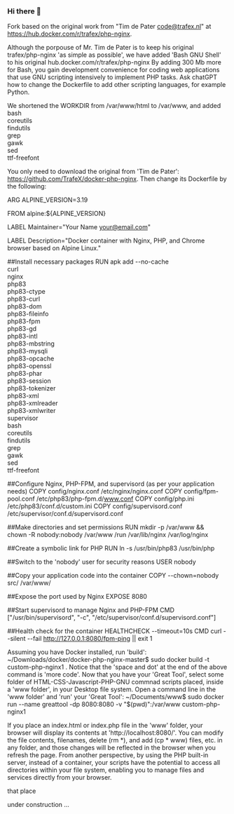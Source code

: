 ### Hi there 👋

Fork based on the original work from "Tim de Pater <code@trafex.nl>" at https://hub.docker.com/r/trafex/php-nginx.

Although the porpouse of Mr. Tim de Pater is to keep his original trafex/php-nginx 'as simple as possible', we have added 'Bash GNU Shell' to his 
original hub.docker.com/r/trafex/php-nginx By adding 300 Mb more for Bash, you gain development convenience for coding web applications that use GNU scripting intensively to implement PHP tasks. Ask chatGPT how to change the Dockerfile to add other scripting languages, for example Python.

We shortened the WORKDIR from /var/www/html to /var/www, and added 
    bash \
    coreutils \
    findutils \
    grep \
    gawk \
    sed \
    ttf-freefont
    
You only need to download the original from 'Tim de Pater': https://github.com/TrafeX/docker-php-nginx. Then change its Dockerfile by the following: 

ARG ALPINE_VERSION=3.19

FROM alpine:${ALPINE_VERSION}

LABEL Maintainer="Your Name <your@email.com>"

LABEL Description="Docker container with Nginx, PHP, and Chrome browser based on Alpine Linux."

##Install necessary packages
RUN apk add --no-cache \
    curl \
    nginx \
    php83 \
    php83-ctype \
    php83-curl \
    php83-dom \
    php83-fileinfo \
    php83-fpm \
    php83-gd \
    php83-intl \
    php83-mbstring \
    php83-mysqli \
    php83-opcache \
    php83-openssl \
    php83-phar \
    php83-session \
    php83-tokenizer \
    php83-xml \
    php83-xmlreader \
    php83-xmlwriter \
    supervisor \
    bash \
    coreutils \
    findutils \
    grep \
    gawk \
    sed \
    ttf-freefont

##Configure Nginx, PHP-FPM, and supervisord (as per your application needs)
COPY config/nginx.conf /etc/nginx/nginx.conf
COPY config/fpm-pool.conf /etc/php83/php-fpm.d/www.conf
COPY config/php.ini /etc/php83/conf.d/custom.ini
COPY config/supervisord.conf /etc/supervisor/conf.d/supervisord.conf

##Make directories and set permissions
RUN mkdir -p /var/www && \
    chown -R nobody:nobody /var/www /run /var/lib/nginx /var/log/nginx

##Create a symbolic link for PHP
RUN ln -s /usr/bin/php83 /usr/bin/php

##Switch to the 'nobody' user for security reasons
USER nobody

##Copy your application code into the container
COPY --chown=nobody src/ /var/www/

##Expose the port used by Nginx
EXPOSE 8080

##Start supervisord to manage Nginx and PHP-FPM
CMD ["/usr/bin/supervisord", "-c", "/etc/supervisor/conf.d/supervisord.conf"]

##Health check for the container
HEALTHCHECK --timeout=10s CMD curl --silent --fail http://127.0.0.1:8080/fpm-ping || exit 1

Assuming you have Docker installed, run 'build': ~/Downloads/docker/docker-php-nginx-master$ sudo docker build -t custom-php-nginx1 . Notice that the 'space and dot' at the end of the above command is 'more code'. Now that you have your 'Great Tool', select some folder of HTML-CSS-Javascript-PHP-GNU commnad scripts placed, inside a 'www folder', in your Desktop file system. Open a command line in the 'www folder' and 'run' your 'Great Tool': ~/Documents/www$ sudo docker run --name greattool -dp 8080:8080 -v "$(pwd)":/var/www custom-php-nginx1

If you place an index.html or index.php file in the 'www' folder, your browser will display its contents at 'http://localhost:8080/'. You can modify the file contents, filenames, delete (rm *), and add (cp * www) files, etc. in any folder, and those changes will be reflected in the browser when you refresh the page. From another perspective, by using the PHP built-in server, instead of a container, your scripts have the potential to access all directories within your file system, enabling you to manage files and services directly from your browser.












that place


under construction ...

